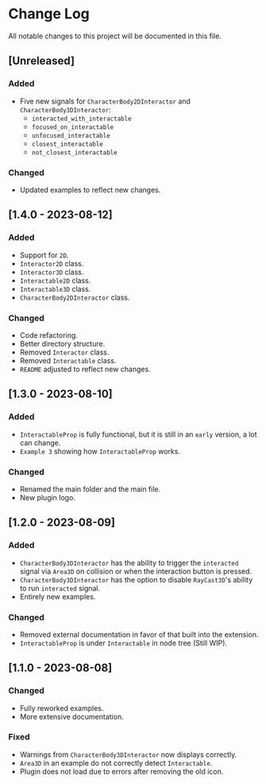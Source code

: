 # Change Log

All notable changes to this project will be documented in this file.

## [Unreleased]

### Added

- Five new signals for `CharacterBody2DInteractor` and `CharacterBody3DInteractor`:
  - `interacted_with_interactable`
  - `focused_on_interactable`
  - `unfocused_interactable`
  - `closest_interactable`
  - `not_closest_interactable`

### Changed

- Updated examples to reflect new changes.

## [1.4.0 - 2023-08-12]

### Added

- Support for `2D`.
- `Interactor2D` class.
- `Interactor3D` class.
- `Interactable2D` class.
- `Interactable3D` class.
- `CharacterBody2DInteractor` class.

### Changed

- Code refactoring.
- Better directory structure.
- Removed `Interactor` class.
- Removed `Interactable` class.
- `README` adjusted to reflect new changes.

## [1.3.0 - 2023-08-10]

### Added

- `InteractableProp` is fully functional, but it is still in an `early` version, a lot can change.
- `Example 3` showing how `InteractableProp` works.

### Changed

- Renamed the main folder and the main file.
- New plugin logo.

## [1.2.0 - 2023-08-09]

### Added

- `CharacterBody3DInteractor` has the ability to trigger the `interacted` signal via `Area3D` on collision or when the interaction button is pressed.
- `CharacterBody3DInteractor` has the option to disable `RayCast3D`'s ability to run `interacted` signal.
- Entirely new examples.

### Changed

- Removed external documentation in favor of that built into the extension.
- `InteractableProp` is under `Interactable` in node tree (Still WIP).

## [1.1.0 - 2023-08-08]

### Changed

- Fully reworked examples.
- More extensive documentation.

### Fixed

- Warnings from `CharacterBody3DInteractor` now displays correctly.
- `Area3D` in an example do not correctly detect `Interactable`.
- Plugin does not load due to errors after removing the old icon.
